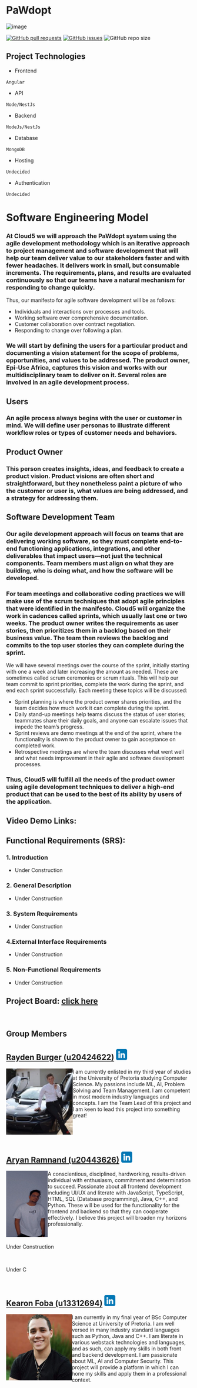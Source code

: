 # PaWdopt
![image](https://user-images.githubusercontent.com/100368346/166647786-7a5fe66f-80f6-4122-bfaa-a66e7688e9f2.png)

<a href= "https://github.com/COS301-SE-2022/PaWdopt/pulls"><img alt="GitHub pull requests" src="https://img.shields.io/github/issues-pr/COS301-SE-2022/PaWdopt?style=plastic"></a>
<a href = "https://github.com/COS301-SE-2022/PaWdopt/issues"><img alt="GitHub issues" src="https://img.shields.io/github/issues/COS301-SE-2022/PaWdopt?style=plastic"></a>
<img alt="GitHub repo size" src="https://img.shields.io/github/repo-size/COS301-SE-2022/PaWdopt?style=plastic">


## Project Technologies
- Frontend
```
Angular 
```
- API
```
Node/NestJs
```
- Backend
```
NodeJs/NestJs
```
- Database
```
MongoDB
```
- Hosting
```
Undecided
```
- Authentication
```
Undecided
```

# Software Engineering Model

### At Cloud5 we will approach the PaWdopt system using the agile development methodology which is an iterative approach to project management and software development that will help our team deliver value to our stakeholders faster and with fewer headaches. It delivers work in small, but consumable increments. The requirements, plans, and results are evaluated continuously so that our teams have a natural mechanism for responding to change quickly.
Thus, our manifesto for agile software development will be as follows:
- Individuals and interactions over processes and tools.
- Working software over comprehensive documentation.
- Customer collaboration over contract negotiation.
- Responding to change over following a plan.
### We will start by defining the users for a particular product and documenting a vision statement for the scope of problems, opportunities, and values to be addressed. The product owner, Epi-Use Africa, captures this vision and works with our multidisciplinary team to deliver on it. Several roles are involved in an agile development process.
## Users
### An agile process always begins with the user or customer in mind. We will define user personas to illustrate different workflow roles or types of customer needs and behaviors.

## Product Owner
### This person creates insights, ideas, and feedback to create a product vision. Product visions are often short and straightforward, but they nonetheless paint a picture of who the customer or user is, what values are being addressed, and a strategy for addressing them.

## Software Development Team
### Our agile development approach will focus on teams that are delivering working software, so they must complete end-to-end functioning applications, integrations, and other deliverables that impact users—not just the technical components. Team members must align on what they are building, who is doing what, and how the software will be developed.

### For team meetings and collaborative coding practices we will make use of the scrum techniques that adopt agile principles that were identified in the manifesto. Cloud5 will organize the work in cadences called sprints, which usually last one or two weeks. The product owner writes the requirements as user stories, then prioritizes them in a backlog based on their business value. The team then reviews the backlog and commits to the top user stories they can complete during the sprint.
We will have several meetings over the course of the sprint, initially starting with one a week and later increasing the amount as needed. These are sometimes called scrum ceremonies or scrum rituals. This will help our team commit to sprint priorities, complete the work during the sprint, and end each sprint successfully. Each meeting these topics will be discussed:
- Sprint planning is where the product owner shares priorities, and the team decides how much work it can complete during the sprint.
- Daily stand-up meetings help teams discuss the status of user stories; teammates share their daily goals, and anyone can escalate issues that impede the team’s progress.
- Sprint reviews are demo meetings at the end of the sprint, where the functionality is shown to the product owner to gain acceptance on completed work.
- Retrospective meetings are where the team discusses what went well and what needs improvement in their agile and software development processes.
### Thus, Cloud5 will fulfill all the needs of the product owner using agile development techniques to deliver a high-end product that can be used to the best of its ability by users of the application.



## Video Demo Links:

## Functional Requirements (SRS):
### 1. Introduction

- Under Construction

### 2. General Description

- Under Construction

### 3. System Requirements

- Under Construction

### 4.External Interface Requirements

- Under Construction

### 5. Non-Functional Requirements

- Under Construction

## Project Board: [click here](https://github.com/COS301-SE-2022/PaWdopt/projects/2)

<br />

## Group Members

<!-- -------------------------------------------------------------- -->
<!--RAYDEN-->
## [Rayden Burger (u20424622)](https://github.com/rayden96) <a href="https://www.linkedin.com/in/rayden-burger-214b1b1b1/"><img height="30px" src="https://github.com/COS301-SE-2022/PaWdopt/blob/develop/profileimages/linkedin.png"></img></a>
<img src="https://github.com/COS301-SE-2022/PaWdopt/blob/develop/profileimages/rayden.jpg" alt="Image" align="left" height="180px"/>

I am currently enlisted in my third year of studies at the University of Pretoria studying Computer Science. My passions include ML, AI, Problem Solving and Team Management. I am competent in most modern industry languages and concepts. I am the Team Lead of this project and I am keen to lead this project into something great!

<br clear="left"/>


<br clear="left"/>

<!--Aryan-->

## [Aryan Ramnand (u20443626)](https://github.com/Aramnand) <a href="https://www.linkedin.com/in/aryanramnand/"><img height="30px" src="https://github.com/COS301-SE-2022/PaWdopt/blob/develop/profileimages/linkedin.png"></img></a>
<img src="https://github.com/COS301-SE-2022/PaWdopt/blob/develop/profileimages/aryan.jpg" alt="Image" align="left" height="180px"/>

A conscientious, disciplined, hardworking, results-driven individual with enthusiasm, commitment and determination to succeed. Passionate about all frontend development including UI/UX and literate with JavaScript, TypeScript, HTML, SQL (Database programming), Java, C++, and Python. These will be used for the functionality for the frontend and backend so that they can cooperate effectively. I believe this project will broaden my horizons professionally.

<br clear="left"/>

<!--Alex-->

Under Construction

<br clear="left"/>

<!--Chris-->

Under C

<br clear="left"/>

<!--Kearon-->
## [Kearon Foba (u13312694)](https://github.com/KearonF) <a href="https://www.linkedin.com/in/KearonF/"><img height="30px" src="https://github.com/COS301-SE-2022/PaWdopt/blob/develop/profileimages/linkedin.png"></img></a>
<img src="https://github.com/COS301-SE-2022/PaWdopt/blob/develop/profileimages/Kearon.jpg" alt="Image" align="left" height="180px"/>

I am currently in my final year of BSc Computer Science at University of Pretoria. I am well versed in many industry standard languages such as Python, Java and C++. I am literate in various webstack technologies and languages, and as such, can apply my skills in both front and backend development. I am passionate about ML, AI and Computer Security. This project will provide a platform in which I can hone my skills and apply them in a professional context.

<br clear="left"/>

<!-- -------------------------------------------------------------- -->
